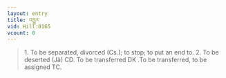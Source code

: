 ```yaml
---
layout: entry
title: འཁྱུར་
vid: Hill:0165
vcount: 0
---
```

> 1\. To be separated, divorced (Cs\.); to stop; to put an end to\. 2\. To be deserted (Jä) CD\. To be transferred DK \.To be transferred, to be assigned TC\.


